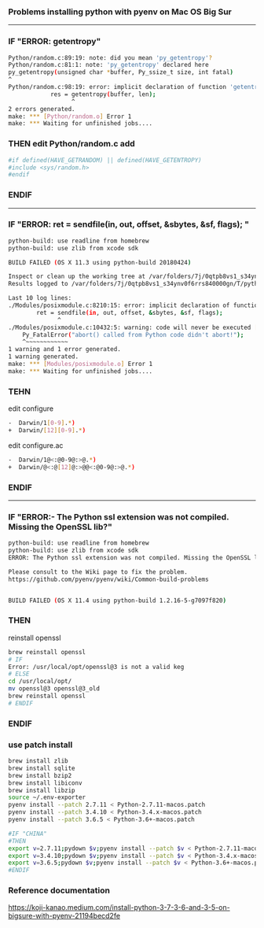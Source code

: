 ### Problems installing python  with pyenv on Mac OS Big Sur
---
### IF "ERROR: getentropy"
```bash
Python/random.c:89:19: note: did you mean 'py_getentropy'?
Python/random.c:81:1: note: 'py_getentropy' declared here
py_getentropy(unsigned char *buffer, Py_ssize_t size, int fatal)
^
Python/random.c:98:19: error: implicit declaration of function 'getentropy' is invalid in C99 [-Werror,-Wimplicit-function-declaration]
            res = getentropy(buffer, len);
                  ^
2 errors generated.
make: *** [Python/random.o] Error 1
make: *** Waiting for unfinished jobs....
```
### THEN edit Python/random.c add 
```bash
#if defined(HAVE_GETRANDOM) || defined(HAVE_GETENTROPY)
#include <sys/random.h>
#endif
```

### ENDIF

-----

### IF "ERROR: ret = sendfile(in, out, offset, &sbytes, &sf, flags); "
```bash
python-build: use readline from homebrew
python-build: use zlib from xcode sdk

BUILD FAILED (OS X 11.3 using python-build 20180424)

Inspect or clean up the working tree at /var/folders/7j/0qtpb8vs1_s34ynv0f6rrs840000gn/T/python-build.20210304114832.65954
Results logged to /var/folders/7j/0qtpb8vs1_s34ynv0f6rrs840000gn/T/python-build.20210304114832.65954.log

Last 10 log lines:
./Modules/posixmodule.c:8210:15: error: implicit declaration of function 'sendfile' is invalid in C99 [-Werror,-Wimplicit-function-declaration]
        ret = sendfile(in, out, offset, &sbytes, &sf, flags);
              ^
./Modules/posixmodule.c:10432:5: warning: code will never be executed [-Wunreachable-code]
    Py_FatalError("abort() called from Python code didn't abort!");
    ^~~~~~~~~~~~~
1 warning and 1 error generated.
1 warning generated.
make: *** [Modules/posixmodule.o] Error 1
make: *** Waiting for unfinished jobs....
```
### TEHN
edit configure

```bash
-  Darwin/1[0-9].*)
+  Darwin/[12][0-9].*)

```
edit configure.ac

```bash
-  Darwin/1@<:@0-9@:>@.*)
+  Darwin/@<:@[12]@:>@@<:@0-9@:>@.*)
```

### ENDIF

----
### IF "ERROR:- The Python ssl extension was not compiled. Missing the OpenSSL lib?"
```bash
python-build: use readline from homebrew
python-build: use zlib from xcode sdk
ERROR: The Python ssl extension was not compiled. Missing the OpenSSL lib?

Please consult to the Wiki page to fix the problem.
https://github.com/pyenv/pyenv/wiki/Common-build-problems


BUILD FAILED (OS X 11.4 using python-build 1.2.16-5-g7097f820)

```
### THEN
reinstall openssl

```bash
brew reinstall openssl
# IF 
Error: /usr/local/opt/openssl@3 is not a valid keg
# ELSE
cd /usr/local/opt/
mv openssl@3 openssl@3_old
brew reinstall openssl
# ENDIF
```
### ENDIF




### use patch install
```bash
brew install zlib
brew install sqlite
brew install bzip2
brew install libiconv
brew install libzip
source ~/.env-exporter
pyenv install --patch 2.7.11 < Python-2.7.11-macos.patch
pyenv install --patch 3.4.10 < Python-3.4.x-macos.patch
pyenv install --patch 3.6.5 < Python-3.6+-macos.patch

#IF "CHINA"
#THEN
export v=2.7.11;pydown $v;pyenv install --patch $v < Python-2.7.11-macos.patch
export v=3.4.10;pydown $v;pyenv install --patch $v < Python-3.4.x-macos.patch
export v=3.6.5;pydown $v;pyenv install --patch $v < Python-3.6+-macos.patch
#ENDIF
```


### Reference documentation
https://koji-kanao.medium.com/install-python-3-7-3-6-and-3-5-on-bigsure-with-pyenv-21194becd2fe

